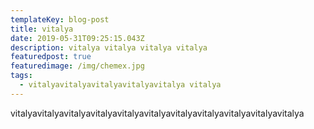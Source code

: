 ```yaml
---
templateKey: blog-post
title: vitalya
date: 2019-05-31T09:25:15.043Z
description: vitalya vitalya vitalya vitalya
featuredpost: true
featuredimage: /img/chemex.jpg
tags:
  - vitalyavitalyavitalyavitalyavitalya vitalya
---
```

vitalyavitalyavitalyavitalyavitalyavitalyavitalyavitalyavitalyavitalyavitalya
